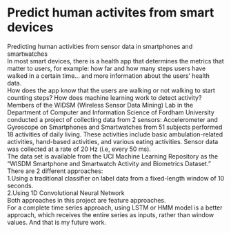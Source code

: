 # Predict human activites from smart devices
Predicting human activities from sensor data in smartphones and smartwatches <br>
In most smart devices, there is a health app that determines the metrics that matter to users, for example: how far and how many steps users have walked in a certain time… and more information about the users’ health data.<br>
How does the app know that the users are walking or not walking to start counting steps? How does machine learning work to detect activity? <br>
Members of the WIDSM (Wireless Sensor Data Mining) Lab in the Department of Computer and Information Science of Fordham University conducted a project of collecting data from 2 sensors: Accelerometer and Gyroscope on Smartphones and Smartwatches from 51 subjects performed 18 activities of daily living. These activities include basic ambulation-related activities, hand-based activities, and various eating activities. Sensor data was collected at a rate of 20 Hz (i.e, every 50 ms).<br>
The data set is available from the UCI Machine Learning Repository as the “WISDM Smartphone and Smartwatch Activity and Biometrics Dataset.”<br>
There are 2 different approaches:<br>
1.Using a traditional classifier on label data from a fixed-length window of 10 seconds.<br>
2.Using 1D Convolutional Neural Network<br>
Both approaches in this project are feature approaches. <br>
For a complete time series approach, using LSTM or HMM model is a better approach, which receives the entire series as inputs, rather than window values. And that is my future work.
